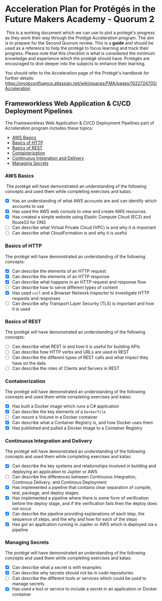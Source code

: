 # Acceleration Plan for Protégés in the Future Makers Academy - Quorum 2
​
This is a working document which we can use to plot a protégé's progress as they work their way through the Protégé Acceleration program. The aim is to prepare for the Second Quorum review. This is a **guide** and should be used as a reference to help the protégé to focus learning and track their progress. Please note that this checklist is what is considered the minimum knowledge and experience which the protégé should have. Protégés are encouraged to dive deeper into the subjects to enhance their learning.

You should refer to the Acceleration page of the Protégé's handbook for further details: https://myobconfluence.atlassian.net/wiki/spaces/FMA/pages/1022724705/Acceleration
​
## Frameworkless Web Application & CI/CD Deployment Pipelines

The Frameworkless Web Application & CI/CD Deployment Pipelines part of Acceleration program includes these topics:

* [AWS Basics](../things-we-value/technical/operations/aws-basics.md)
* [Basics of HTTP](../things-we-value/technical/web/HTTP.md)
* [Basics of REST](../things-we-value/technical/web/REST.md)
* [Containerization](../things-we-value/technical/operations/containerization.md)
* [Continuous Integration and Delivery](../things-we-value/technical/continuous-integration-and-delivery)
* [Managing Secrets](../things-we-value/technical/security/managing-secrets.md)

### AWS Basics
​
The protégé will have demonstrated an understanding of the following concepts and used them while completing exercises and katas:
​
- [x] Has an understanding of what AWS accounts are and can identify which accounts to use
- [x] Has used the AWS web console to view and create AWS resources
- [x] Has created a simple website using Elastic Compute Cloud (EC2) and Route53 for DNS
- [ ] Can describe what Virtual Private Cloud (VPC) is and why it is important
- [ ] Can describe what CloudFormation is and why it is useful

### Basics of HTTP

The protégé will have demonstrated an understanding of the following concepts:

- [x] Can describe the elements of an HTTP request
- [x] Can describe the elements of an HTTP response
- [x] Can describe what happens in an HTTP request and response flow
- [ ] Can describe how to serve different types of content
- [x] Has used `curl` and a Browser Network Inspector to investigate HTTP requests and responses
- [ ] Can describe why Transport Layer Security (TLS) is important and how it is used

### Basics of REST

The protégé will have demonstrated an understanding of the following concepts:

- [ ] Can describe what REST is and how it is useful for building APIs
- [ ] Can describe how HTTP verbs and URLs are used in REST
- [ ] Can describe the different types of REST calls and what impact they have on the data
- [ ] Can describe the roles of Clients and Servers in REST

### Containerization

The protégé will have demonstrated an understanding of the following concepts and used them while completing exercises and katas:

- [x] Has built a Docker image which runs a C# application
- [x] Can describe the key elements of a `Dockerfile`
- [ ] Can mount a Volume in a Docker container
- [x] Can describe what a Container Registry is, and how Docker uses them
- [x] Has published and pulled a Docker Image to a Container Registry

### Continuous Integration and Delivery

The protégé will have demonstrated an understanding of the following concepts and used them while completing exercises and katas:

- [x] Can describe the key systems and relationships involved in building and deploying an application to Jupiter or AWS
- [ ] Can describe the differences between Continuous Integration, Continous Delivery, and Continous Deployment
- [x] Has implemented a pipeline that contains clear separation of compile, test, package, and deploy stages
- [x] Has implemented a pipeline where there is some form of verification before the deploy stage, and if the verification fails then the deploy does not occur
- [x] Can describe the pipeline providing explanations of each step, the sequence of steps, and the why and how for each of the steps
- [x] Has got an application running in Jupiter or AWS which is deployed via a pipeline

### Managing Secrets

The protégé will have demonstrated an understanding of the following concepts and used them while completing exercises and katas:

- [x] Can describe what a secret is with examples
- [x] Can describe why secrets should not be in code repositories
- [ ] Can describe the different tools or services which could be used to manage secrets
- [x] Has used a tool or service to include a secret in an application or Docker container
